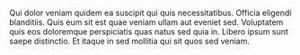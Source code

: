 Qui dolor veniam quidem ea suscipit qui quis necessitatibus. Officia eligendi blanditiis. Quis eum sit est quae veniam ullam aut eveniet sed. Voluptatem quis eos doloremque perspiciatis quas natus sed quia in. Libero ipsum sunt saepe distinctio. Et itaque in sed mollitia qui sit quos sed veniam.